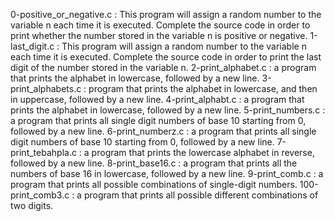 0-positive_or_negative.c : This program will assign a random number to the variable n each time it is executed. Complete the source code in order to print whether the number stored in the variable n is positive or negative.
1-last_digit.c : This program will assign a random number to the variable n each time it is executed. Complete the source code in order to print the last digit of the number stored in the variable n.
2-print_alphabet.c : a program that prints the alphabet in lowercase, followed by a new line.
3-print_alphabets.c : program that prints the alphabet in lowercase, and then in uppercase, followed by a new line.
4-print_alphabt.c : a program that prints the alphabet in lowercase, followed by a new line.
5-print_numbers.c : a program that prints all single digit numbers of base 10 starting from 0, followed by a new line.
6-print_numberz.c : a program that prints all single digit numbers of base 10 starting from 0, followed by a new line.
7-print_tebahpla.c : a program that prints the lowercase alphabet in reverse, followed by a new line.
8-print_base16.c : a program that prints all the numbers of base 16 in lowercase, followed by a new line.
9-print_comb.c : a program that prints all possible combinations of single-digit numbers.
100-print_comb3.c : a program that prints all possible different combinations of two digits.
